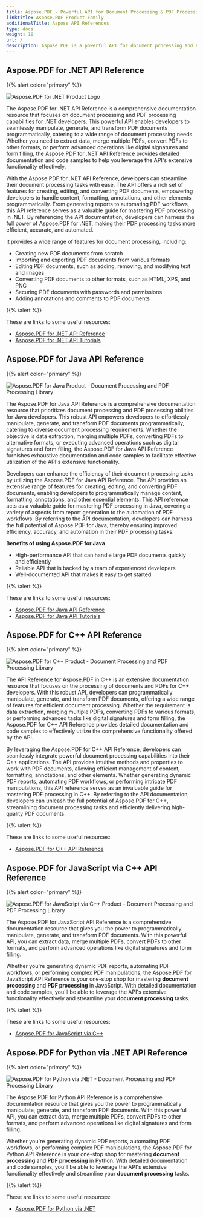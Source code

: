 ```yaml
---
title: Aspose.PDF - Powerful API for Document Processing & PDF Processing
linktitle: Aspose.PDF Product Family
additionalTitle: Aspose API References
type: docs
weight: 10
url: /
description: Aspose.PDF is a powerful API for document processing and PDF processing. It allows developers to create, manipulate, and convert PDF documents programmatically.
---
```


## Aspose.PDF for .NET API Reference

{{% alert color="primary" %}} 

![Aspose.PDF for .NET Product Logo](aspose_pdf-for-net.png)

The Aspose.PDF for .NET API Reference is a comprehensive documentation resource that focuses on document processing and PDF processing capabilities for .NET developers. This powerful API enables developers to seamlessly manipulate, generate, and transform PDF documents programmatically, catering to a wide range of document processing needs. Whether you need to extract data, merge multiple PDFs, convert PDFs to other formats, or perform advanced operations like digital signatures and form filling, the Aspose.PDF for .NET API Reference provides detailed documentation and code samples to help you leverage the API's extensive functionality effectively.

With the Aspose.PDF for .NET API Reference, developers can streamline their document processing tasks with ease. The API offers a rich set of features for creating, editing, and converting PDF documents, empowering developers to handle content, formatting, annotations, and other elements programmatically. From generating reports to automating PDF workflows, this API reference serves as a valuable guide for mastering PDF processing in .NET. By referencing the API documentation, developers can harness the full power of Aspose.PDF for .NET, making their PDF processing tasks more efficient, accurate, and automated.

It provides a wide range of features for document processing, including:

* Creating new PDF documents from scratch
* Importing and exporting PDF documents from various formats
* Editing PDF documents, such as adding, removing, and modifying text and images
* Converting PDF documents to other formats, such as HTML, XPS, and PNG
* Securing PDF documents with passwords and permissions
* Adding annotations and comments to PDF documents
  
{{% /alert %}}

These are links to some useful resources:
- [Aspose.PDF for .NET API Reference](/pdf/net/)
- [Aspose.PDF for .NET API Tutorials](https://tutorials.aspose.com/tutorials/pdf/net/)

## Aspose.PDF for Java API Reference

{{% alert color="primary" %}} 

![Aspose.PDF for Java Product - Document Processing and PDF Processing Library](aspose_pdf-for-java.png)

The Aspose.PDF for Java API Reference is a comprehensive documentation resource that prioritizes document processing and PDF processing abilities for Java developers. This robust API empowers developers to effortlessly manipulate, generate, and transform PDF documents programmatically, catering to diverse document processing requirements. Whether the objective is data extraction, merging multiple PDFs, converting PDFs to alternative formats, or executing advanced operations such as digital signatures and form filling, the Aspose.PDF for Java API Reference furnishes exhaustive documentation and code samples to facilitate effective utilization of the API's extensive functionality.

Developers can enhance the efficiency of their document processing tasks by utilizing the Aspose.PDF for Java API Reference. The API provides an extensive range of features for creating, editing, and converting PDF documents, enabling developers to programmatically manage content, formatting, annotations, and other essential elements. This API reference acts as a valuable guide for mastering PDF processing in Java, covering a variety of aspects from report generation to the automation of PDF workflows. By referring to the API documentation, developers can harness the full potential of Aspose.PDF for Java, thereby ensuring improved efficiency, accuracy, and automation in their PDF processing tasks.

**Benefits of using Aspose.PDF for Java**

* High-performance API that can handle large PDF documents quickly and efficiently
* Reliable API that is backed by a team of experienced developers
* Well-documented API that makes it easy to get started


{{% /alert %}}

These are links to some useful resources:
- [Aspose.PDF for Java API Reference](/pdf/java/)
- [Aspose.PDF for Java API Tutorials](https://tutorials.aspose.com/tutorials/pdf/java/)

## Aspose.PDF for C++ API Reference

{{% alert color="primary" %}} 

![Aspose.PDF for C++ Product - Document Processing and PDF Processing Library](aspose_pdf-for-cpp.png)

The API Reference for Aspose.PDF in C++ is an extensive documentation resource that focuses on the processing of documents and PDFs for C++ developers. With this robust API, developers can programmatically manipulate, generate, and transform PDF documents, offering a wide range of features for efficient document processing. Whether the requirement is data extraction, merging multiple PDFs, converting PDFs to various formats, or performing advanced tasks like digital signatures and form filling, the Aspose.PDF for C++ API Reference provides detailed documentation and code samples to effectively utilize the comprehensive functionality offered by the API.

By leveraging the Aspose.PDF for C++ API Reference, developers can seamlessly integrate powerful document processing capabilities into their C++ applications. The API provides intuitive methods and properties to work with PDF documents, allowing efficient management of content, formatting, annotations, and other elements. Whether generating dynamic PDF reports, automating PDF workflows, or performing intricate PDF manipulations, this API reference serves as an invaluable guide for mastering PDF processing in C++. By referring to the API documentation, developers can unleash the full potential of Aspose.PDF for C++, streamlining document processing tasks and efficiently delivering high-quality PDF documents.

{{% /alert %}}

These are links to some useful resources:
- [Aspose.PDF for C++ API Reference](/pdf/cpp/)

## Aspose.PDF for JavaScript via C++ API Reference

{{% alert color="primary" %}}

![Aspose.PDF for JavaScript via C++ Product - Document Processing and PDF Processing Library](aspose_pdf-for-javascript-cpp.png)

The Aspose.PDF for JavaScript API Reference is a comprehensive documentation resource that gives you the power to programmatically manipulate, generate, and transform PDF documents. With this powerful API, you can extract data, merge multiple PDFs, convert PDFs to other formats, and perform advanced operations like digital signatures and form filling.

Whether you're generating dynamic PDF reports, automating PDF workflows, or performing complex PDF manipulations, the Aspose.PDF for JavaScript API Reference is your one-stop shop for mastering **document processing** and **PDF processing** in JavaScript. With detailed documentation and code samples, you'll be able to leverage the API's extensive functionality effectively and streamline your **document processing** tasks.

{{% /alert %}}

These are links to some useful resources:
- [Aspose.PDF for JavaScript via C++](/pdf/javascript-cpp/)

## Aspose.PDF for Python via .NET API Reference

{{% alert color="primary" %}}

![Aspose.PDF for Python via .NET - Document Processing and PDF Processing Library](aspose_pdf-for-python-net.png)

The Aspose.PDF for Python API Reference is a comprehensive documentation resource that gives you the power to programmatically manipulate, generate, and transform PDF documents. With this powerful API, you can extract data, merge multiple PDFs, convert PDFs to other formats, and perform advanced operations like digital signatures and form filling.

Whether you're generating dynamic PDF reports, automating PDF workflows, or performing complex PDF manipulations, the Aspose.PDF for Python API Reference is your one-stop shop for mastering **document processing** and **PDF processing** in Python. With detailed documentation and code samples, you'll be able to leverage the API's extensive functionality effectively and streamline your **document processing** tasks.

{{% /alert %}}

These are links to some useful resources:
- [Aspose.PDF for Python via .NET](/pdf/python-net/)
